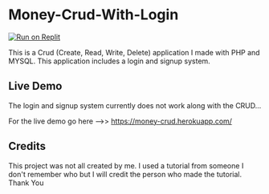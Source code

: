 # Money-Crud-With-Login
[![Run on Replit](https://replit.com/badge/github/)](https://replit.com/)

This is a Crud (Create, Read, Write, Delete) application I made with PHP and MYSQL. This application includes a login and signup system. 

## Live Demo

The login and signup system currently does not work along with the CRUD...

For the live demo go here -->> https://money-crud.herokuapp.com/

## Credits

This project was not all created by me. I used a tutorial from someone I don't remember who but I will credit the person who made the tutorial. Thank You
